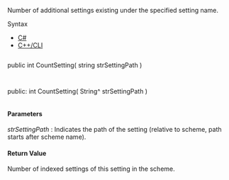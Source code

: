 Number of additional settings existing under the specified setting name.

Syntax

* [C#](#i-syntax-CS)
* [C++/CLI](#i-syntax-CPP2005)

```
```
public int CountSetting( 
   string strSettingPath
)
```
```

```
```
public:
int CountSetting( 
   String^ strSettingPath
)
```
```

#### Parameters

*strSettingPath*
:   Indicates the path of the setting (relative to scheme, path starts after scheme name).

#### Return Value

Number of indexed settings of this setting in the scheme.

